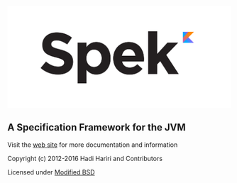 ![Spek Logo](spek-logo.png)

## A Specification Framework for the JVM



Visit the [web site](https://jetbrains.github.io/spek) for more documentation and information


Copyright (c) 2012-2016 Hadi Hariri and Contributors

Licensed under [Modified BSD](https://github.com/jetbrains/spek/master/blob/LICENSE.TXT)

